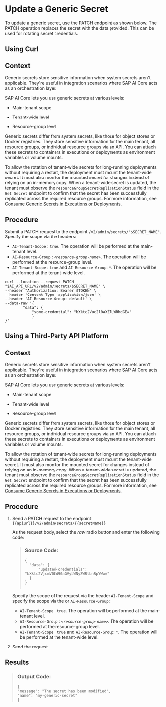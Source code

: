 <!-- loiob5d597051e494b49a4907470f1b238af -->

# Update a Generic Secret

To update a generic secret, use the PATCH endpoint as shown below. The PATCH operation replaces the secret with the data provided. This can be used for rotating secret credentials.

<a name="task_i3h_n13_tcc"/>

<!-- task\_i3h\_n13\_tcc -->

## Using Curl



<a name="task_i3h_n13_tcc__context_l4b_qcf_zcc"/>

## Context

Generic secrets store sensitive information when system secrets aren't applicable. They're useful in integration scenarios where SAP AI Core acts as an orchestration layer.

SAP AI Core lets you use generic secrets at various levels:

-   Main-tenant scope

-   Tenant-wide level

-   Resource-group level


Generic secrets differ from system secrets, like those for object stores or Docker registries. They store sensitive information for the main tenant, all resource groups, or individual resource groups via an API. You can attach these secrets to containers in executions or deployments as environment variables or volume mounts.

To allow the rotation of tenant-wide secrets for long-running deployments without requiring a restart, the deployment must mount the tenant-wide secret. It must also monitor the mounted secret for changes instead of relying on an in-memory copy. When a tenant-wide secret is updated, the tenant must observe the `resourceGroupSecretReplicationStatus` field in the `Get Secret` endpoint to confirm that the secret has been successfully replicated across the required resource groups. For more information, see [Consume Generic Secrets in Executions or Deployments](https://help.sap.com/docs/AI_CORE/2d6c5984063c40a59eda62f4a9135bee/185a3245692542a78bfeff87220410c6.html).



<a name="task_i3h_n13_tcc__steps_m4b_qcf_zcc"/>

## Procedure

Submit a PATCH request to the endpoint `/v2/admin/secrets/"$SECRET_NAME"`. Specify the scope via the headers:

-   `AI-Tenant-Scope` : `true`. The operation will be performed at the main-tenant level.
-   `AI-Resource-Group` : <code><i class="varname">&lt;resource-group-name&gt;</i></code>. The operation will be performed at the resource-group level.
-   `AI-Tenant-Scope` : `true` and `AI-Resource-Group`: `*`. The operation will be performed at the tenant-wide level.

```
curl --location --request PATCH "$AI_API_URL/v2/admin/secrets/$SECRET_NAME" \
--header "Authorization: Bearer $TOKEN" \
--header 'Content-Type: application/json' \
--header 'AI-Resource-Group: default' \
--data-raw '{
		"data": {
			"some-credential": "bXktc2Vuc2l0aXZlLWRhdGE="
			}
}'
```

<a name="task_cxf_n13_tcc"/>

<!-- task\_cxf\_n13\_tcc -->

## Using a Third-Party API Platform



<a name="task_cxf_n13_tcc__context_n4t_ncf_zcc"/>

## Context

Generic secrets store sensitive information when system secrets aren't applicable. They're useful in integration scenarios where SAP AI Core acts as an orchestration layer.

SAP AI Core lets you use generic secrets at various levels:

-   Main-tenant scope

-   Tenant-wide level

-   Resource-group level


Generic secrets differ from system secrets, like those for object stores or Docker registries. They store sensitive information for the main tenant, all resource groups, or individual resource groups via an API. You can attach these secrets to containers in executions or deployments as environment variables or volume mounts.

To allow the rotation of tenant-wide secrets for long-running deployments without requiring a restart, the deployment must mount the tenant-wide secret. It must also monitor the mounted secret for changes instead of relying on an in-memory copy. When a tenant-wide secret is updated, the tenant must observe the `resourceGroupSecretReplicationStatus` field in the `Get Secret` endpoint to confirm that the secret has been successfully replicated across the required resource groups. For more information, see [Consume Generic Secrets in Executions or Deployments](https://help.sap.com/docs/AI_CORE/2d6c5984063c40a59eda62f4a9135bee/185a3245692542a78bfeff87220410c6.html).



<a name="task_cxf_n13_tcc__steps_o4t_ncf_zcc"/>

## Procedure

1.  Send a PATCH request to the endpoint `{{apiurl}}/v2/admin/secrets/{{secretName}}`

    As the request body, select the *raw* radio button and enter the following code:

    > ### Source Code:  
    > ```
    > {
    > 	"data": {
    > 		"updated-credentials": "bXktc2VjcmV0LW90aGVyLWNyZWRlbnRpYWw="
    > 	}
    > }
    > 					
    > ```

    Specify the scope of the request via the header `AI-Tenant-Scope` and specify the scope via the or `AI-Resource-Group`:

    -   `AI-Tenant-Scope` : `true`. The operation will be performed at the main-tenant level.
    -   `AI-Resource-Group` : <code><i class="varname">&lt;resource-group-name&gt;</i></code>. The operation will be performed at the resource-group level.
    -   `AI-Tenant-Scope` : `true` and `AI-Resource-Group`: `*`. The operation will be performed at the tenant-wide level.

2.  Send the request.




<a name="task_cxf_n13_tcc__result_q22_kgf_cyb"/>

## Results

> ### Output Code:  
> ```
> {
> "message": "The secret has been modified",
> "name": "my-generic-secret"
> }
> ```

